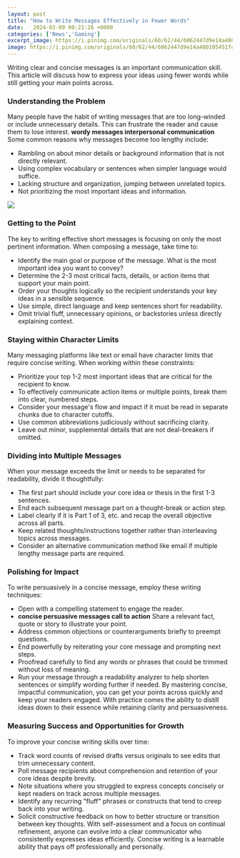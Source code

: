 ```yaml
---
layout: post
title: "How to Write Messages Effectively in Fewer Words"
date:   2024-03-09 00:21:26 +0000
categories: ['News','Gaming']
excerpt_image: https://i.pinimg.com/originals/60/62/44/6062447d9e14a480105451fd1373be33.png
image: https://i.pinimg.com/originals/60/62/44/6062447d9e14a480105451fd1373be33.png
---
```


Writing clear and concise messages is an important communication skill. This article will discuss how to express your ideas using fewer words while still getting your main points across.
### Understanding the Problem 
Many people have the habit of writing messages that are too long-winded or include unnecessary details. This can frustrate the reader and cause them to lose interest. **wordy messages interpersonal communication** Some common reasons why messages become too lengthy include:
- Rambling on about minor details or background information that is not directly relevant. 
- Using complex vocabulary or sentences when simpler language would suffice.
- Lacking structure and organization, jumping between unrelated topics.
- Not prioritizing the most important ideas and information.

![](https://i.pinimg.com/originals/60/62/44/6062447d9e14a480105451fd1373be33.png)
### Getting to the Point
The key to writing effective short messages is focusing on only the most pertinent information. When composing a message, take time to:
- Identify the main goal or purpose of the message. What is the most important idea you want to convey?
- Determine the 2-3 most critical facts, details, or action items that support your main point. 
- Order your thoughts logically so the recipient understands your key ideas in a sensible sequence. 
- Use simple, direct language and keep sentences short for readability. 
- Omit trivial fluff, unnecessary opinions, or backstories unless directly explaining context. 
### Staying within Character Limits 
Many messaging platforms like text or email have character limits that require concise writing. When working within these constraints: 
- Prioritize your top 1-2 most important ideas that are critical for the recipient to know. 
- To effectively communicate action items or multiple points, break them into clear, numbered steps.
- Consider your message's flow and impact if it must be read in separate chunks due to character cutoffs. 
- Use common abbreviations judiciously without sacrificing clarity. 
- Leave out minor, supplemental details that are not deal-breakers if omitted.
### Dividing into Multiple Messages
When your message exceeds the limit or needs to be separated for readability, divide it thoughtfully:
- The first part should include your core idea or thesis in the first 1-3 sentences. 
- End each subsequent message part on a thought-break or action step. 
- Label clearly if it is Part 1 of 3, etc. and recap the overall objective across all parts.  
- Keep related thoughts/instructions together rather than interleaving topics across messages.
- Consider an alternative communication method like email if multiple lengthy message parts are required.
### Polishing for Impact  
To write persuasively in a concise message, employ these writing techniques:
- Open with a compelling statement to engage the reader.
- **concise persuasive messages call to action** Share a relevant fact, quote or story to illustrate your point.
- Address common objections or counterarguments briefly to preempt questions.
- End powerfully by reiterating your core message and prompting next steps. 
- Proofread carefully to find any words or phrases that could be trimmed without loss of meaning.
- Run your message through a readability analyzer to help shorten sentences or simplify wording further if needed. 
By mastering concise, impactful communication, you can get your points across quickly and keep your readers engaged. With practice comes the ability to distill ideas down to their essence while retaining clarity and persuasiveness.
### Measuring Success and Opportunities for Growth
To improve your concise writing skills over time:
- Track word counts of revised drafts versus originals to see edits that trim unnecessary content.
- Poll message recipients about comprehension and retention of your core ideas despite brevity. 
- Note situations where you struggled to express concepts concisely or kept readers on track across multiple messages. 
- Identify any recurring "fluff" phrases or constructs that tend to creep back into your writing.  
- Solicit constructive feedback on how to better structure or transition between key thoughts.
With self-assessment and a focus on continual refinement, anyone can evolve into a clear communicator who consistently expresses ideas efficiently. Concise writing is a learnable ability that pays off professionally and personally.